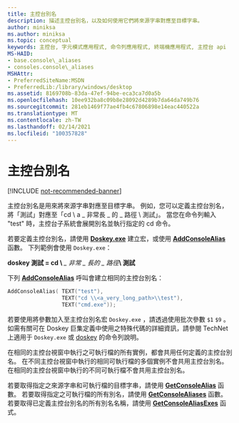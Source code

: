 ```yaml
---
title: 主控台別名
description: 描述主控台別名，以及如何使用它們將來源字串對應至目標字串。
author: miniksa
ms.author: miniksa
ms.topic: conceptual
keywords: 主控台, 字元模式應用程式, 命令列應用程式, 終端機應用程式, 主控台 api
MS-HAID:
- base.console\_aliases
- consoles.console\_aliases
MSHAttr:
- PreferredSiteName:MSDN
- PreferredLib:/library/windows/desktop
ms.assetid: 8169708b-83da-47ef-94be-eca3ca7d0a5b
ms.openlocfilehash: 10ee932ba8c09b8e28092d4289b7da64da749b76
ms.sourcegitcommit: 281eb1469f77ae4fb4c67806898e14eac440522a
ms.translationtype: MT
ms.contentlocale: zh-TW
ms.lasthandoff: 02/14/2021
ms.locfileid: "100357828"
---
```

# <a name="console-aliases"></a>主控台別名

[!INCLUDE [not-recommended-banner](./includes/not-recommended-banner.md)]

主控台別名是用來將來源字串對應至目標字串。 例如，您可以定義主控台別名，將「測試」對應至「cd \\ a \_ 非常長 \_ 的 \_ 路徑 \\ 測試」。 當您在命令列輸入 "test" 時，主控台子系統會展開別名並執行指定的 cd 命令。

若要定義主控台別名，請使用 [**Doskey.exe**](/windows-server/administration/windows-commands/doskey) 建立宏，或使用 [**AddConsoleAlias**](addconsolealias.md) 函數。 下列範例會使用 `Doskey.exe`：

**doskey 測試 = cd \\**<em> \_ 非常 \_ 長的 \_ 路徑</em>**\\ 測試**

下列 [**AddConsoleAlias**](addconsolealias.md) 呼叫會建立相同的主控台別名：

``` C
AddConsoleAlias( TEXT("test"),
                 TEXT("cd \\<a_very_long_path>\\test"),
                 TEXT("cmd.exe"));
```

若要使用將參數加入至主控台別名宏 `Doskey.exe` ，請透過使用批次參數 `$1` `$9` 。 如需有關可在 Doskey 巨集定義中使用之特殊代碼的詳細資訊，請參閱 TechNet 上適用于 `Doskey.exe` 或 [doskey](/previous-versions/windows/it-pro/windows-xp/bb490894(v=technet.10)) 的命令列說明。

在相同的主控台視窗中執行之可執行檔的所有實例，都會共用任何定義的主控台別名。 在不同主控台視窗中執行的相同可執行檔的多個實例不會共用主控台別名。 在相同的主控台視窗中執行的不同可執行檔不會共用主控台別名。

若要取得指定之來源字串和可執行檔的目標字串，請使用 [**GetConsoleAlias**](getconsolealias.md) 函數。 若要取得指定之可執行檔的所有別名，請使用 [**GetConsoleAliases**](getconsolealiases.md) 函數。 若要取得已定義主控台別名的所有別名名稱，請使用 [**GetConsoleAliasExes**](getconsolealiasexes.md) 函式。